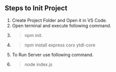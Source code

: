 ## Steps to Init Project
1. Create Project Folder and Open it in VS Code.
2. Open terminal and execute following command.
3. > npm init.
4. > npm install express cors ytdl-core
5. To Run Server use following command. 
6. > node index.js

